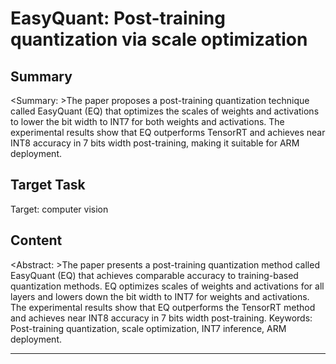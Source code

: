 # EasyQuant: Post-training quantization via scale optimization

## Summary

<Summary: >The paper proposes a post-training quantization technique called EasyQuant (EQ) that optimizes the scales of weights and activations to lower the bit width to INT7 for both weights and activations. The experimental results show that EQ outperforms TensorRT and achieves near INT8 accuracy in 7 bits width post-training, making it suitable for ARM deployment.


## Target Task

Target: computer vision

## Content

<Abstract: >The paper presents a post-training quantization method called EasyQuant (EQ) that achieves comparable accuracy to training-based quantization methods. EQ optimizes scales of weights and activations for all layers and lowers down the bit width to INT7 for weights and activations. The experimental results show that EQ outperforms the TensorRT method and achieves near INT8 accuracy in 7 bits width post-training. Keywords: Post-training quantization, scale optimization, INT7 inference, ARM deployment.



---

